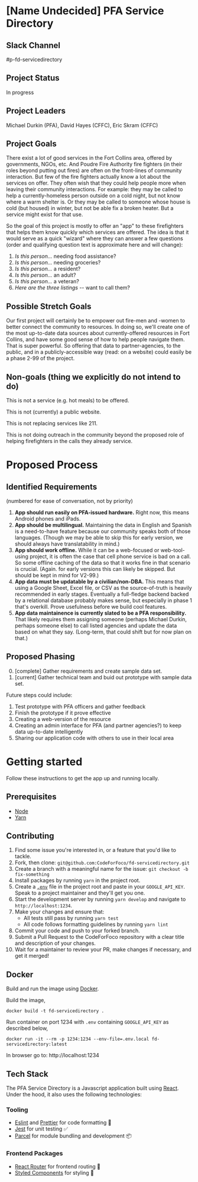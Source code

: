 # [Name Undecided] PFA Service Directory

## Slack Channel

#p-fd-servicedirectory

## Project Status

In progress

## Project Leaders

Michael Durkin (PFA), David Hayes (CFFC), Eric Skram (CFFC)

## Project Goals

There exist a lot of good services in the Fort Collins area, offered by governments, NGOs, etc. And Poudre Fire Authority fire fighters (in their roles beyond putting out fires) are often on the front-lines of community interaction. But few of the fire fighters actually know a lot about the services on offer. They often wish that they could help people more when leaving their community interactions. For example: they may be called to help a currently-homeless person outside on a cold night, but not know where a warm shelter is. Or they may be called to someone whose house is cold (but housed) in winter, but not be able fix a broken heater. But a service might exist for that use.

So the goal of this project is mostly to offer an "app" to these firefighters that helps them know quickly which services are offered. The idea is that it would serve as a quick "wizard" where they can answer a few questions (order and qualifying question text is approximate here and will change):

1. *Is this person...* needing food assistance?
1. *Is this person...* needing groceries?
1. *Is this person...* a resident?
2. *Is this person...* an adult?
3. *Is this person...* a veteran?
9. *Here are the three listings* -- want to call them?

## Possible Stretch Goals

Our first project will certainly be to empower out fire-men and -women to better connect the community to resources. In doing so, we'll create one of the most up-to-date data sources about currently-offered resources in Fort Collins, and have some good sense of how to help people navigate them. That is super powerful. So offering that data to partner-agencies, to the public, and in a publicly-accessible way (read: on a website) could easily be a phase 2-99 of the project.

## Non-goals (thing we explicitly do not intend to do)

This is not a service (e.g. hot meals) to be offered.

This is not (currently) a public website.

This is not replacing services like 211.

This is not doing outreach in the community beyond the proposed role of helping firefighters in the calls they already service.

# Proposed Process

## Identified Requirements

(numbered for ease of conversation, not by priority)

1. **App should run easily on PFA-issued hardware.** Right now, this means Android phones and iPads.
2. **App should be multilingual.** Maintaining the data in English and Spanish is a need-to-have feature because our community speaks both of those languages. (Though we may be able to skip this for early version, we should always have translatability in mind.)
3. **App should work offline.** While it can be a web-focused or web-tool-using project, it is often the case that cell phone service is bad on a call. So some offline caching of the data so that it works fine in that scenario is crucial. (Again. for early versions this can likely be skipped. But should be kept in mind for V2-99.)
4. **App data must be updatable by a civilian/non-DBA.** This means that using a Google Sheet, Excel file, or CSV as the source-of-truth is heavily recommended in early stages. Eventually a full-fledge backend backed by a relational database probably makes sense, but especially in phase 1 that's overkill. Prove usefulness before we build cool features.
5. **App data maintainence is currently slated to be a PFA responsibility.** That likely requires them assigning someone (perhaps Michael Durkin, perhaps someone else) to call listed agencies and update the data based on what they say. (Long-term, that could shift but for now plan on that.)

## Proposed Phasing

0. [complete] Gather requirements and create sample data set.
1. [current] Gather technical team and buid out prototype with sample data set.

Future steps could include:

1. Test prototype with PFA officers and gather feedback
2. Finish the prototype if it prove effective
3. Creating a web-version of the resource
4. Creating an admin interface for PFA (and partner agencies?) to keep data up-to-date intelligently
4. Sharing our application code with others to use in their local area

# Getting started

Follow these instructions to get the app up and running locally.

## Prerequisites

* [Node](https://nodejs.org/en/download)
* [Yarn](https://yarnpkg.com/en/docs/install)

## Contributing

1. Find some issue you're interested in, or a feature that you'd like to tackle.
2. Fork, then clone: `git@github.com:CodeForFoco/fd-servicedirectory.git`
3. Create a branch with a meaningful name for the issue: `git checkout -b fix-something`
4. Install packages by running `yarn` in the project root.
5. Create a [`.env`](https://github.com/motdotla/dotenv) file in the project root and paste in your `GOOGLE_API_KEY`. Speak to a project maintainer and they'll get you one.
5. Start the development server by running `yarn develop` and navigate to `http://localhost:1234`.
6. Make your changes and ensure that:
	* All tests still pass by running `yarn test`
	* All code follows formatting guidelines by running `yarn lint`
7. Commit your code and push to your forked branch.
8. Submit a Pull Request to the CodeForFoco repository with a clear title and description of your changes.
9. Wait for a maintainer to review your PR, make changes if necessary, and get it merged!

## Docker

Build and run the image using [Docker](https://www.docker.com/).

Build the image,

```
docker build -t fd-servicedirectory .
```

Run container on port 1234 with `.env` containing `GOOGLE_API_KEY` as described below,

```
docker run -it --rm -p 1234:1234 --env-file=.env.local fd-servicedirectory:latest
```

In browser go to: http://localhost:1234

## Tech Stack

The PFA Service Directory is a Javascript application built using [React](https://reactjs.org). Under the hood, it also uses the following technologies:

### Tooling
* [Eslint](https://eslint.org) and [Prettier](https://prettier.io) for code formatting 📝
* [Jest](https://jestjs.io) for unit testing ✅
* [Parcel](https://parceljs.org) for module bundling and development 📦

### Frontend Packages
* [React Router](https://github.com/ReactTraining/react-router) for frontend routing 🚦
* [Styled Components](https://github.com/styled-components/styled-components) for styling 💅
